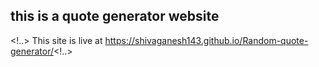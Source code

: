 ## this is a quote generator website
<!..> This site is live at https://shivaganesh143.github.io/Random-quote-generator/<!..>
